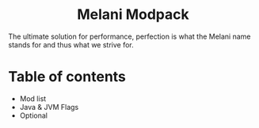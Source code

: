 <div align="center">
<h1>Melani Modpack</h1>
  </div>

The ultimate solution for performance, perfection is what the Melani name stands for and thus what we strive for.

# Table of contents

- Mod list
- Java & JVM Flags
- Optional
